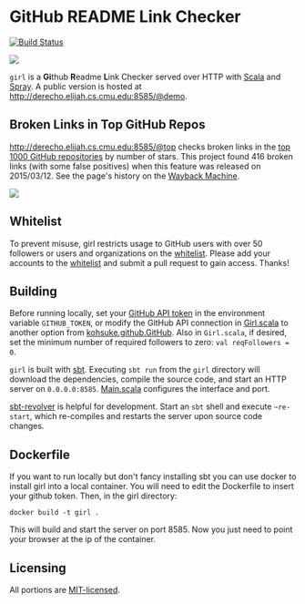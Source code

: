 # GitHub README Link Checker
[![Build Status](https://travis-ci.org/bamos/girl.svg?branch=master)](https://travis-ci.org/bamos/girl)

![](https://raw.githubusercontent.com/bamos/girl/master/screenshot.png)

`girl` is a <b>Gi</b>thub <b>R</b>eadme <b>L</b>ink Checker
served over HTTP with [Scala](http://scala-lang.org/)
and [Spray](http://spray.io/).
A public version is hosted at <http://derecho.elijah.cs.cmu.edu:8585/@demo>.

## Broken Links in Top GitHub Repos
<http://derecho.elijah.cs.cmu.edu:8585/@top> checks broken links in
the [top 1000 GitHub repositories](https://github.com/search?q=stars%3A%3E1)
by number of stars.
This project found 416 broken links (with some false positives) when this
feature was released on 2015/03/12.
See the page's history on the
[Wayback Machine](https://web.archive.org/web/20150313120353/http://derecho.elijah.cs.cmu.edu:8585/@top).

![](https://raw.githubusercontent.com/bamos/girl/master/top-screenshot-2015-03-12.png)

## Whitelist
To prevent misuse, girl restricts usage to
GitHub users with
over 50 followers or users and organizations on the
[whitelist](https://github.com/bamos/girl/blob/master/src/main/scala/Whitelist.scala).
Please add your accounts to the
[whitelist](https://github.com/bamos/girl/blob/master/src/main/scala/Whitelist.scala)
and submit a pull request to gain access. Thanks!

## Building

Before running locally,
set your [GitHub API token](https://github.com/blog/1509-personal-api-tokens)
in the environment variable `GITHUB_TOKEN`,
or modify the GitHub API connection in
[Girl.scala](https://github.com/bamos/girl/blob/master/src/main/scala/Girl.scala)
to another option from
[kohsuke.github.GitHub](http://github-api.kohsuke.org/apidocs/org/kohsuke/github/GitHub.html).
Also in `Girl.scala`, if desired, set the minimum number of
required followers to zero: `val reqFollowers = 0`.


`girl` is built with [sbt][sbt].
Executing `sbt run` from the `girl` directory will download
the dependencies, compile the source code, and start
an HTTP server on `0.0.0.0:8585`.
[Main.scala](https://github.com/bamos/girl/blob/master/src/main/scala/Main.scala)
configures the interface and port.

[sbt-revolver][sbt-revolver] is helpful for development.
Start an `sbt` shell and execute `~re-start`,
which re-compiles and restarts the server upon source code changes.

[sbt]: http://www.scala-sbt.org/
[sbt-revolver]: https://github.com/spray/sbt-revolver

## Dockerfile

If you want to run locally but don't fancy installing sbt you can use docker to install girl into a local container.
You will need to edit the Dockerfile to insert your github token.
Then, in the girl directory:
```
docker build -t girl .
```
This will build and start the server on port 8585. Now you just need to point your browser at the ip of the container.

## Licensing
All portions are [MIT-licensed](https://github.com/bamos/girl/blob/master/LICENSE.mit).
